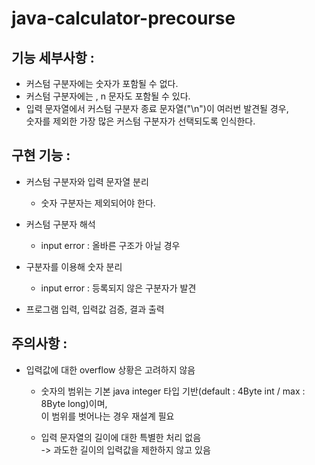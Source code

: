 # java-calculator-precourse

## 기능 세부사항 :
- 커스텀 구분자에는 숫자가 포함될 수 없다.
- 커스텀 구분자에는 \, n 문자도 포함될 수 있다.
- 입력 문자열에서 커스텀 구분자 종료 문자열("\n")이 여러번 발견될 경우,   
숫자를 제외한 가장 많은 커스텀 구분자가 선택되도록 인식한다.

## 구현 기능 :
- 커스텀 구분자와 입력 문자열 분리 
    - 숫자 구분자는 제외되어야 한다.
    
- 커스텀 구분자 해석
    - input error : 올바른 구조가 아닐 경우   
   
- 구분자를 이용해 숫자 분리
    - input error : 등록되지 않은 구분자가 발견
    
- 프로그램 입력, 입력값 검증, 결과 출력

## 주의사항 :
- 입력값에 대한 overflow 상황은 고려하지 않음
    - 숫자의 범위는 기본 java integer 타입 기반(default : 4Byte int / max : 8Byte long)이며,    
        이 범위를 벗어나는 경우 재설계 필요

    - 입력 문자열의 길이에 대한 특별한 처리 없음   
        -> 과도한 길이의 입력값을 제한하지 않고 있음